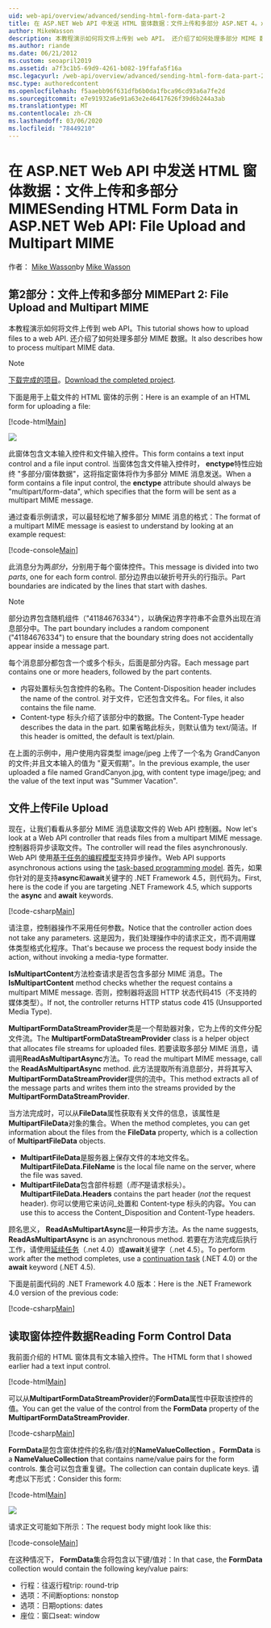 ```yaml
---
uid: web-api/overview/advanced/sending-html-form-data-part-2
title: 在 ASP.NET Web API 中发送 HTML 窗体数据：文件上传和多部分 ASP.NET 4。x
author: MikeWasson
description: 本教程演示如何将文件上传到 web API。 还介绍了如何处理多部分 MIME 数据。
ms.author: riande
ms.date: 06/21/2012
ms.custom: seoapril2019
ms.assetid: a7f3c1b5-69d9-4261-b082-19ffafa5f16a
msc.legacyurl: /web-api/overview/advanced/sending-html-form-data-part-2
msc.type: authoredcontent
ms.openlocfilehash: f5aaebb96f631dfb6b0da1fbca96cd93a6a7fe2d
ms.sourcegitcommit: e7e91932a6e91a63e2e46417626f39d6b244a3ab
ms.translationtype: MT
ms.contentlocale: zh-CN
ms.lasthandoff: 03/06/2020
ms.locfileid: "78449210"
---
```

# <a name="sending-html-form-data-in-aspnet-web-api-file-upload-and-multipart-mime"></a><span data-ttu-id="a8ab1-104">在 ASP.NET Web API 中发送 HTML 窗体数据：文件上传和多部分 MIME</span><span class="sxs-lookup"><span data-stu-id="a8ab1-104">Sending HTML Form Data in ASP.NET Web API: File Upload and Multipart MIME</span></span>

<span data-ttu-id="a8ab1-105">作者： [Mike Wasson](https://github.com/MikeWasson)</span><span class="sxs-lookup"><span data-stu-id="a8ab1-105">by [Mike Wasson](https://github.com/MikeWasson)</span></span>

## <a name="part-2-file-upload-and-multipart-mime"></a><span data-ttu-id="a8ab1-106">第2部分：文件上传和多部分 MIME</span><span class="sxs-lookup"><span data-stu-id="a8ab1-106">Part 2: File Upload and Multipart MIME</span></span>

<span data-ttu-id="a8ab1-107">本教程演示如何将文件上传到 web API。</span><span class="sxs-lookup"><span data-stu-id="a8ab1-107">This tutorial shows how to upload files to a web API.</span></span> <span data-ttu-id="a8ab1-108">还介绍了如何处理多部分 MIME 数据。</span><span class="sxs-lookup"><span data-stu-id="a8ab1-108">It also describes how to process multipart MIME data.</span></span>

> [!NOTE]
> <span data-ttu-id="a8ab1-109">[下载完成的项目](https://code.msdn.microsoft.com/ASPNET-Web-API-File-Upload-a8c0fb0d)。</span><span class="sxs-lookup"><span data-stu-id="a8ab1-109">[Download the completed project](https://code.msdn.microsoft.com/ASPNET-Web-API-File-Upload-a8c0fb0d).</span></span>

<span data-ttu-id="a8ab1-110">下面是用于上载文件的 HTML 窗体的示例：</span><span class="sxs-lookup"><span data-stu-id="a8ab1-110">Here is an example of an HTML form for uploading a file:</span></span>

[!code-html[Main](sending-html-form-data-part-2/samples/sample1.html)]

![](sending-html-form-data-part-2/_static/image1.png)

<span data-ttu-id="a8ab1-111">此窗体包含文本输入控件和文件输入控件。</span><span class="sxs-lookup"><span data-stu-id="a8ab1-111">This form contains a text input control and a file input control.</span></span> <span data-ttu-id="a8ab1-112">当窗体包含文件输入控件时， **enctype**特性应始终 &quot;多部分/窗体数据&quot;，这将指定窗体将作为多部分 MIME 消息发送。</span><span class="sxs-lookup"><span data-stu-id="a8ab1-112">When a form contains a file input control, the **enctype** attribute should always be &quot;multipart/form-data&quot;, which specifies that the form will be sent as a multipart MIME message.</span></span>

<span data-ttu-id="a8ab1-113">通过查看示例请求，可以最轻松地了解多部分 MIME 消息的格式：</span><span class="sxs-lookup"><span data-stu-id="a8ab1-113">The format of a multipart MIME message is easiest to understand by looking at an example request:</span></span>

[!code-console[Main](sending-html-form-data-part-2/samples/sample2.cmd)]

<span data-ttu-id="a8ab1-114">此消息分为两*部分*，分别用于每个窗体控件。</span><span class="sxs-lookup"><span data-stu-id="a8ab1-114">This message is divided into two *parts*, one for each form control.</span></span> <span data-ttu-id="a8ab1-115">部分边界由以破折号开头的行指示。</span><span class="sxs-lookup"><span data-stu-id="a8ab1-115">Part boundaries are indicated by the lines that start with dashes.</span></span>

> [!NOTE]
> <span data-ttu-id="a8ab1-116">部分边界包含随机组件（&quot;41184676334&quot;），以确保边界字符串不会意外出现在消息部分中。</span><span class="sxs-lookup"><span data-stu-id="a8ab1-116">The part boundary includes a random component (&quot;41184676334&quot;) to ensure that the boundary string does not accidentally appear inside a message part.</span></span>

<span data-ttu-id="a8ab1-117">每个消息部分都包含一个或多个标头，后面是部分内容。</span><span class="sxs-lookup"><span data-stu-id="a8ab1-117">Each message part contains one or more headers, followed by the part contents.</span></span>

- <span data-ttu-id="a8ab1-118">内容处置标头包含控件的名称。</span><span class="sxs-lookup"><span data-stu-id="a8ab1-118">The Content-Disposition header includes the name of the control.</span></span> <span data-ttu-id="a8ab1-119">对于文件，它还包含文件名。</span><span class="sxs-lookup"><span data-stu-id="a8ab1-119">For files, it also contains the file name.</span></span>
- <span data-ttu-id="a8ab1-120">Content-type 标头介绍了该部分中的数据。</span><span class="sxs-lookup"><span data-stu-id="a8ab1-120">The Content-Type header describes the data in the part.</span></span> <span data-ttu-id="a8ab1-121">如果省略此标头，则默认值为 text/简洁。</span><span class="sxs-lookup"><span data-stu-id="a8ab1-121">If this header is omitted, the default is text/plain.</span></span>

<span data-ttu-id="a8ab1-122">在上面的示例中，用户使用内容类型 image/jpeg 上传了一个名为 GrandCanyon 的文件;并且文本输入的值为 &quot;夏天假期&quot;。</span><span class="sxs-lookup"><span data-stu-id="a8ab1-122">In the previous example, the user uploaded a file named GrandCanyon.jpg, with content type image/jpeg; and the value of the text input was &quot;Summer Vacation&quot;.</span></span>

## <a name="file-upload"></a><span data-ttu-id="a8ab1-123">文件上传</span><span class="sxs-lookup"><span data-stu-id="a8ab1-123">File Upload</span></span>

<span data-ttu-id="a8ab1-124">现在，让我们看看从多部分 MIME 消息读取文件的 Web API 控制器。</span><span class="sxs-lookup"><span data-stu-id="a8ab1-124">Now let's look at a Web API controller that reads files from a multipart MIME message.</span></span> <span data-ttu-id="a8ab1-125">控制器将异步读取文件。</span><span class="sxs-lookup"><span data-stu-id="a8ab1-125">The controller will read the files asynchronously.</span></span> <span data-ttu-id="a8ab1-126">Web API 使用[基于任务的编程模型](https://msdn.microsoft.com/library/dd460693.aspx)支持异步操作。</span><span class="sxs-lookup"><span data-stu-id="a8ab1-126">Web API supports asynchronous actions using the [task-based programming model](https://msdn.microsoft.com/library/dd460693.aspx).</span></span> <span data-ttu-id="a8ab1-127">首先，如果你针对的是支持**async**和**await**关键字的 .NET Framework 4.5，则代码为。</span><span class="sxs-lookup"><span data-stu-id="a8ab1-127">First, here is the code if you are targeting .NET Framework 4.5, which supports the **async** and **await** keywords.</span></span>

[!code-csharp[Main](sending-html-form-data-part-2/samples/sample3.cs)]

<span data-ttu-id="a8ab1-128">请注意，控制器操作不采用任何参数。</span><span class="sxs-lookup"><span data-stu-id="a8ab1-128">Notice that the controller action does not take any parameters.</span></span> <span data-ttu-id="a8ab1-129">这是因为，我们处理操作中的请求正文，而不调用媒体类型格式化程序。</span><span class="sxs-lookup"><span data-stu-id="a8ab1-129">That's because we process the request body inside the action, without invoking a media-type formatter.</span></span>

<span data-ttu-id="a8ab1-130">**IsMultipartContent**方法检查请求是否包含多部分 MIME 消息。</span><span class="sxs-lookup"><span data-stu-id="a8ab1-130">The **IsMultipartContent** method checks whether the request contains a multipart MIME message.</span></span> <span data-ttu-id="a8ab1-131">否则，控制器将返回 HTTP 状态代码415（不支持的媒体类型）。</span><span class="sxs-lookup"><span data-stu-id="a8ab1-131">If not, the controller returns HTTP status code 415 (Unsupported Media Type).</span></span>

<span data-ttu-id="a8ab1-132">**MultipartFormDataStreamProvider**类是一个帮助器对象，它为上传的文件分配文件流。</span><span class="sxs-lookup"><span data-stu-id="a8ab1-132">The **MultipartFormDataStreamProvider** class is a helper object that allocates file streams for uploaded files.</span></span> <span data-ttu-id="a8ab1-133">若要读取多部分 MIME 消息，请调用**ReadAsMultipartAsync**方法。</span><span class="sxs-lookup"><span data-stu-id="a8ab1-133">To read the multipart MIME message, call the **ReadAsMultipartAsync** method.</span></span> <span data-ttu-id="a8ab1-134">此方法提取所有消息部分，并将其写入**MultipartFormDataStreamProvider**提供的流中。</span><span class="sxs-lookup"><span data-stu-id="a8ab1-134">This method extracts all of the message parts and writes them into the streams provided by the **MultipartFormDataStreamProvider**.</span></span>

<span data-ttu-id="a8ab1-135">当方法完成时，可以从**FileData**属性获取有关文件的信息，该属性是**MultipartFileData**对象的集合。</span><span class="sxs-lookup"><span data-stu-id="a8ab1-135">When the method completes, you can get information about the files from the **FileData** property, which is a collection of **MultipartFileData** objects.</span></span>

- <span data-ttu-id="a8ab1-136">**MultipartFileData**是服务器上保存文件的本地文件名。</span><span class="sxs-lookup"><span data-stu-id="a8ab1-136">**MultipartFileData.FileName** is the local file name on the server, where the file was saved.</span></span>
- <span data-ttu-id="a8ab1-137">**MultipartFileData**包含部件标题（*而不*是请求标头）。</span><span class="sxs-lookup"><span data-stu-id="a8ab1-137">**MultipartFileData.Headers** contains the part header (*not* the request header).</span></span> <span data-ttu-id="a8ab1-138">你可以使用它来访问\_处置和 Content-type 标头的内容。</span><span class="sxs-lookup"><span data-stu-id="a8ab1-138">You can use this to access the Content\_Disposition and Content-Type headers.</span></span>

<span data-ttu-id="a8ab1-139">顾名思义， **ReadAsMultipartAsync**是一种异步方法。</span><span class="sxs-lookup"><span data-stu-id="a8ab1-139">As the name suggests, **ReadAsMultipartAsync** is an asynchronous method.</span></span> <span data-ttu-id="a8ab1-140">若要在方法完成后执行工作，请使用[延续任务](https://msdn.microsoft.com/library/ee372288.aspx)（.net 4.0）或**await**关键字（.net 4.5）。</span><span class="sxs-lookup"><span data-stu-id="a8ab1-140">To perform work after the method completes, use a [continuation task](https://msdn.microsoft.com/library/ee372288.aspx) (.NET 4.0) or the **await** keyword (.NET 4.5).</span></span>

<span data-ttu-id="a8ab1-141">下面是前面代码的 .NET Framework 4.0 版本：</span><span class="sxs-lookup"><span data-stu-id="a8ab1-141">Here is the .NET Framework 4.0 version of the previous code:</span></span>

[!code-csharp[Main](sending-html-form-data-part-2/samples/sample4.cs)]

## <a name="reading-form-control-data"></a><span data-ttu-id="a8ab1-142">读取窗体控件数据</span><span class="sxs-lookup"><span data-stu-id="a8ab1-142">Reading Form Control Data</span></span>

<span data-ttu-id="a8ab1-143">我前面介绍的 HTML 窗体具有文本输入控件。</span><span class="sxs-lookup"><span data-stu-id="a8ab1-143">The HTML form that I showed earlier had a text input control.</span></span>

[!code-html[Main](sending-html-form-data-part-2/samples/sample5.html)]

<span data-ttu-id="a8ab1-144">可以从**MultipartFormDataStreamProvider**的**FormData**属性中获取该控件的值。</span><span class="sxs-lookup"><span data-stu-id="a8ab1-144">You can get the value of the control from the **FormData** property of the **MultipartFormDataStreamProvider**.</span></span>

[!code-csharp[Main](sending-html-form-data-part-2/samples/sample6.cs?highlight=15)]

<span data-ttu-id="a8ab1-145">**FormData**是包含窗体控件的名称/值对的**NameValueCollection** 。</span><span class="sxs-lookup"><span data-stu-id="a8ab1-145">**FormData** is a **NameValueCollection** that contains name/value pairs for the form controls.</span></span> <span data-ttu-id="a8ab1-146">集合可以包含重复键。</span><span class="sxs-lookup"><span data-stu-id="a8ab1-146">The collection can contain duplicate keys.</span></span> <span data-ttu-id="a8ab1-147">请考虑以下形式：</span><span class="sxs-lookup"><span data-stu-id="a8ab1-147">Consider this form:</span></span>

[!code-html[Main](sending-html-form-data-part-2/samples/sample7.html)]

![](sending-html-form-data-part-2/_static/image2.png)

<span data-ttu-id="a8ab1-148">请求正文可能如下所示：</span><span class="sxs-lookup"><span data-stu-id="a8ab1-148">The request body might look like this:</span></span>

[!code-console[Main](sending-html-form-data-part-2/samples/sample8.cmd)]

<span data-ttu-id="a8ab1-149">在这种情况下， **FormData**集合将包含以下键/值对：</span><span class="sxs-lookup"><span data-stu-id="a8ab1-149">In that case, the **FormData** collection would contain the following key/value pairs:</span></span>

- <span data-ttu-id="a8ab1-150">行程：往返行程</span><span class="sxs-lookup"><span data-stu-id="a8ab1-150">trip: round-trip</span></span>
- <span data-ttu-id="a8ab1-151">选项：不间断</span><span class="sxs-lookup"><span data-stu-id="a8ab1-151">options: nonstop</span></span>
- <span data-ttu-id="a8ab1-152">选项：日期</span><span class="sxs-lookup"><span data-stu-id="a8ab1-152">options: dates</span></span>
- <span data-ttu-id="a8ab1-153">座位：窗口</span><span class="sxs-lookup"><span data-stu-id="a8ab1-153">seat: window</span></span>
